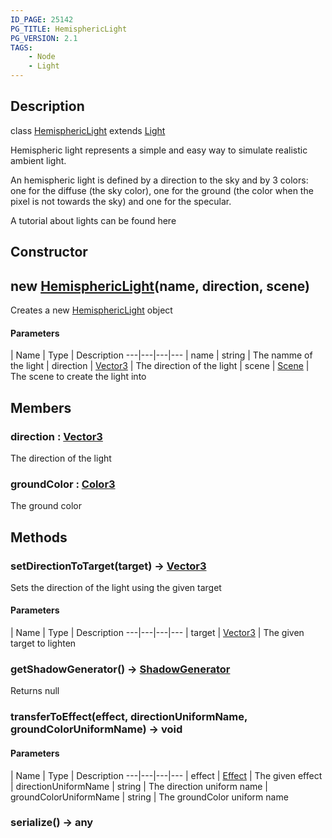 ```yaml
---
ID_PAGE: 25142
PG_TITLE: HemisphericLight
PG_VERSION: 2.1
TAGS:
    - Node
    - Light
---
```

## Description

class [HemisphericLight](/classes/2.3/HemisphericLight) extends [Light](/classes/2.3/Light)

Hemispheric light represents a simple and easy way to simulate realistic ambient light.

An hemispheric light is defined by a direction to the sky and by 3 colors: one for the diffuse (the sky color), one for the ground (the color when the pixel is not towards the sky) and one for the specular.

A tutorial about lights can be found here

## Constructor

## new [HemisphericLight](/classes/2.3/HemisphericLight)(name, direction, scene)

Creates a new [HemisphericLight](/classes/2.3/HemisphericLight) object

#### Parameters
 | Name | Type | Description
---|---|---|---
 | name | string |   The namme of the light
 | direction | [Vector3](/classes/2.3/Vector3) |   The direction of the light
 | scene | [Scene](/classes/2.3/Scene) |   The scene to create the light into
## Members

### direction : [Vector3](/classes/2.3/Vector3)

The direction of the light

### groundColor : [Color3](/classes/2.3/Color3)

The ground color

## Methods

### setDirectionToTarget(target) &rarr; [Vector3](/classes/2.3/Vector3)

Sets the direction of the light using the given target

#### Parameters
 | Name | Type | Description
---|---|---|---
 | target | [Vector3](/classes/2.3/Vector3) |   The given target to lighten

### getShadowGenerator() &rarr; [ShadowGenerator](/classes/2.3/ShadowGenerator)

Returns null
### transferToEffect(effect, directionUniformName, groundColorUniformName) &rarr; void



#### Parameters
 | Name | Type | Description
---|---|---|---
 | effect | [Effect](/classes/2.3/Effect) |   The given effect
 | directionUniformName | string |   The direction uniform name
 | groundColorUniformName | string |   The groundColor uniform name
### serialize() &rarr; any



